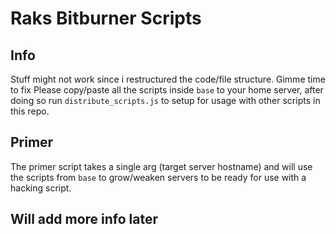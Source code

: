# Raks Bitburner Scripts
 

## Info
Stuff might not work since i restructured the code/file structure. Gimme time to fix
Please copy/paste all the scripts inside `base` to your home server, after doing so run `distribute_scripts.js` to setup for usage with other scripts in this repo.


## Primer 

The primer script takes a single arg (target server hostname) and will use the scripts from `base` to grow/weaken servers to be ready for use with a hacking script.


## Will add more info later
